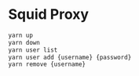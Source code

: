 # Squid Proxy

```bash
yarn up
yarn down
yarn user list
yarn user add {username} {password}
yarn remove {username}
```
